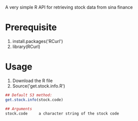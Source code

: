 A very simple R API for retrieving stock data from sina finance

Prerequisite
=======
1. install.packages('RCurl')
2. library(RCurl)

Usage
=======
1. Download the R file
2. Source('get.stock.info.R')

```R
## Default S3 method:
get.stock.info(stock.code)

## Arguments
stock.code     a character string of the stock code 
```